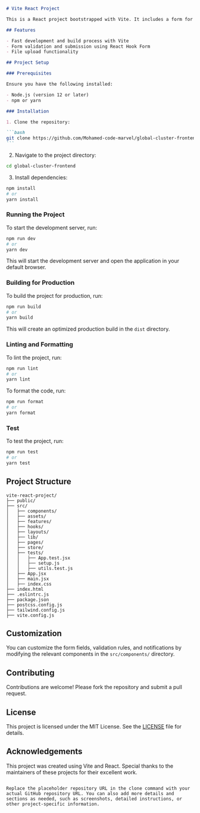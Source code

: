 ````markdown
# Vite React Project

This is a React project bootstrapped with Vite. It includes a form for adding products with file upload and dynamic input fields based on the selected link type (WhatsApp, Website, Phone). The project uses React Hook Form for form validation and submission.

## Features

- Fast development and build process with Vite
- Form validation and submission using React Hook Form
- File upload functionality

## Project Setup

### Prerequisites

Ensure you have the following installed:

- Node.js (version 12 or later)
- npm or yarn

### Installation

1. Clone the repository:

```bash
git clone https://github.com/Mohamed-code-marvel/global-cluster-frontend.git
```
````

2. Navigate to the project directory:

```bash
cd global-cluster-frontend
```

3. Install dependencies:

```bash
npm install
# or
yarn install
```

### Running the Project

To start the development server, run:

```bash
npm run dev
# or
yarn dev
```

This will start the development server and open the application in your default browser.

### Building for Production

To build the project for production, run:

```bash
npm run build
# or
yarn build
```

This will create an optimized production build in the `dist` directory.

### Linting and Formatting

To lint the project, run:

```bash
npm run lint
# or
yarn lint
```

To format the code, run:

```bash
npm run format
# or
yarn format
```

### Test

To test the project, run:

```bash
npm run test
# or
yarn test
```

## Project Structure

```
vite-react-project/
├── public/
├── src/
│   ├── components/
│   ├── assets/
│   ├── features/
│   ├── hooks/
│   ├── layouts/
│   ├── lib/
│   ├── pages/
│   ├── store/
│   ├── tests/
│   │   ├── App.test.jsx
│   │   ├── setup.js
│   │   ├── utils.test.js
│   ├── App.jsx
│   ├── main.jsx
│   ├── index.css
├── index.html
├── .eslintrc.js
├── package.json
├── postcss.config.js
├── tailwind.config.js
├── vite.config.js
```

## Customization

You can customize the form fields, validation rules, and notifications by modifying the relevant components in the `src/components/` directory.

## Contributing

Contributions are welcome! Please fork the repository and submit a pull request.

## License

This project is licensed under the MIT License. See the [LICENSE](LICENSE) file for details.

## Acknowledgements

This project was created using Vite and React. Special thanks to the maintainers of these projects for their excellent work.

```

Replace the placeholder repository URL in the clone command with your actual GitHub repository URL. You can also add more details and sections as needed, such as screenshots, detailed instructions, or other project-specific information.
```
